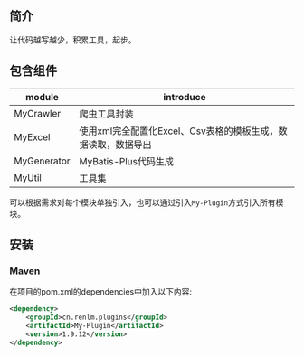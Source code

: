 ## 简介
让代码越写越少，积累工具，起步。

## 包含组件
| module             |    introduce
| -------------------|----------------------------------------------------------------------------------
| MyCrawler          |     爬虫工具封装
| MyExcel            |     使用xml完全配置化Excel、Csv表格的模板生成，数据读取，数据导出
| MyGenerator        |     MyBatis-Plus代码生成
| MyUtil             |     工具集

可以根据需求对每个模块单独引入，也可以通过引入`My-Plugin`方式引入所有模块。

## 安装
### Maven
在项目的pom.xml的dependencies中加入以下内容:

```xml
<dependency>
    <groupId>cn.renlm.plugins</groupId>
    <artifactId>My-Plugin</artifactId>
    <version>1.9.12</version>
</dependency>
```